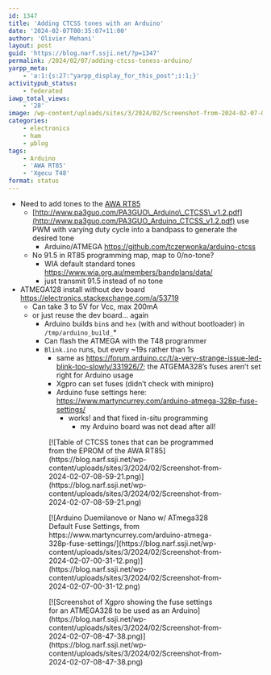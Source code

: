 ```yaml
---
id: 1347
title: 'Adding CTCSS tones with an Arduino'
date: '2024-02-07T00:35:07+11:00'
author: 'Olivier Mehani'
layout: post
guid: 'https://blog.narf.ssji.net/?p=1347'
permalink: /2024/02/07/adding-ctcss-toness-arduino/
yarpp_meta:
    - 'a:1:{s:27:"yarpp_display_for_this_post";i:1;}'
activitypub_status:
    - federated
iawp_total_views:
    - '28'
image: /wp-content/uploads/sites/3/2024/02/Screenshot-from-2024-02-07-08-47-38.png
categories:
    - electronics
    - ham
    - µblog
tags:
    - Arduino
    - 'AWA RT85'
    - 'Xgecu T48'
format: status
---
```


- Need to add tones to the [AWA RT85](https://blog.narf.ssji.net/tag/awa-rt85/)
    - [http://www.pa3guo.com/PA3GUO\_Arduino\_CTCSS\_v1.2.pdf](http://www.pa3guo.com/PA3GUO_Arduino_CTCSS_v1.2.pdf) use PWM with varying duty cycle into a bandpass to generate the desired tone 
        - Arduino/ATMEGA <https://github.com/tczerwonka/arduino-ctcss>
    - No 91.5 in RT85 programming map, map to 0/no-tone? 
        - WIA default standard tones <https://www.wia.org.au/members/bandplans/data/>
        - just transmit 91.5 instead of no tone
- ATMEGA128 install without dev board <https://electronics.stackexchange.com/a/53719>
    - Can take 3 to 5V for Vcc, max 200mA
    - or just reuse the dev board… again 
        - Arduino builds `bin`s and `hex` (with and without bootloader) in `/tmp/arduino_build_`\*
        - Can flash the ATMEGA with the T48 programmer
        - `Blink.ino` runs, but every ~19s rather than 1s 
            - same as <https://forum.arduino.cc/t/a-very-strange-issue-led-blink-too-slowly/331926/7>; the ATGEMA328’s fuses aren’t set right for Arduino usage
            - Xgpro can set fuses (didn’t check with minipro)
            - Arduino fuse settings here: <https://www.martyncurrey.com/arduino-atmega-328p-fuse-settings/>
                - works! and that fixed in-situ programming 
                    - my Arduino board was not dead after all!

<figure class="wp-block-gallery has-nested-images columns-2 wp-block-gallery-14 is-layout-flex wp-block-gallery-is-layout-flex"><figure class="wp-block-image size-large">[![Table of CTCSS tones that can be programmed from the EPROM of the AWA RT85](https://blog.narf.ssji.net/wp-content/uploads/sites/3/2024/02/Screenshot-from-2024-02-07-08-59-21.png)](https://blog.narf.ssji.net/wp-content/uploads/sites/3/2024/02/Screenshot-from-2024-02-07-08-59-21.png)</figure><figure class="wp-block-image size-large">[![Arduino Duemilanove or Nano w/ ATmega328 Default Fuse Settings, from https://www.martyncurrey.com/arduino-atmega-328p-fuse-settings/](https://blog.narf.ssji.net/wp-content/uploads/sites/3/2024/02/Screenshot-from-2024-02-07-00-31-12.png)](https://blog.narf.ssji.net/wp-content/uploads/sites/3/2024/02/Screenshot-from-2024-02-07-00-31-12.png)</figure><figure class="wp-block-image size-large">[![Screenshot of Xgpro showing the fuse settings for an ATMEGA328 to be used as an Arduino](https://blog.narf.ssji.net/wp-content/uploads/sites/3/2024/02/Screenshot-from-2024-02-07-08-47-38.png)](https://blog.narf.ssji.net/wp-content/uploads/sites/3/2024/02/Screenshot-from-2024-02-07-08-47-38.png)</figure></figure>
